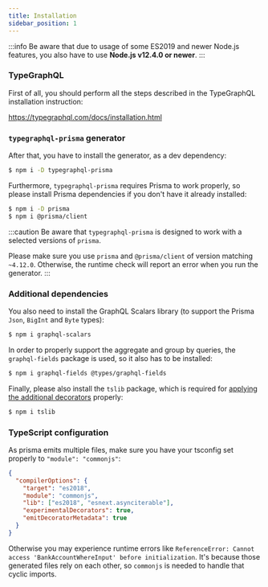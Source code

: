 ```yaml
---
title: Installation
sidebar_position: 1
---
```


:::info
Be aware that due to usage of some ES2019 and newer Node.js features, you also have to use **Node.js v12.4.0 or newer**.
:::

### TypeGraphQL

First of all, you should perform all the steps described in the TypeGraphQL installation instruction:

https://typegraphql.com/docs/installation.html

### `typegraphql-prisma` generator

After that, you have to install the generator, as a dev dependency:

```sh
$ npm i -D typegraphql-prisma
```

Furthermore, `typegraphql-prisma` requires Prisma to work properly, so please install Prisma dependencies if you don't have it already installed:

```sh
$ npm i -D prisma
$ npm i @prisma/client
```

:::caution
Be aware that `typegraphql-prisma` is designed to work with a selected versions of `prisma`.

Please make sure you use `prisma` and `@prisma/client` of version matching `~4.12.0`.
Otherwise, the runtime check will report an error when you run the generator.
:::

### Additional dependencies

You also need to install the GraphQL Scalars library (to support the Prisma `Json`, `BigInt` and `Byte` types):

```sh
$ npm i graphql-scalars
```

In order to properly support the aggregate and group by queries, the `graphql-fields` package is used, so it also has to be installed:

```sh
$ npm i graphql-fields @types/graphql-fields
```

Finally, please also install the `tslib` package, which is required for [applying the additional decorators](../advanced/additional-decorators.md) properly:

```sh
$ npm i tslib
```

### TypeScript configuration

As prisma emits multiple files, make sure you have your tsconfig set properly to `"module": "commonjs"`:

```json {4}
{
  "compilerOptions": {
    "target": "es2018",
    "module": "commonjs",
    "lib": ["es2018", "esnext.asynciterable"],
    "experimentalDecorators": true,
    "emitDecoratorMetadata": true
  }
}
```

Otherwise you may experience runtime errors like `ReferenceError: Cannot access 'BankAccountWhereInput' before initialization`.
It's because those generated files rely on each other, so `commonjs` is needed to handle that cyclic imports.
